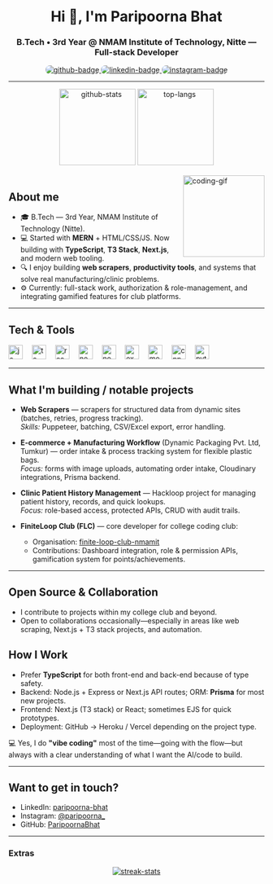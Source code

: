 <h1 align="center">Hi 👋, I'm Paripoorna Bhat</h1>
<h3 align="center">B.Tech • 3rd Year @ NMAM Institute of Technology, Nitte — Full-stack Developer</h3>

<p align="center">
  <a href="https://github.com/ParipoornaBhat">
    <img src="https://img.shields.io/badge/GitHub-181717?style=for-the-badge&logo=github&logoColor=white&labelColor=181717&color=181717" alt="github-badge" style="border-radius:8px;" />
  </a>
  <a href="https://www.linkedin.com/in/paripoorna-bhat/">
    <img src="https://img.shields.io/badge/LinkedIn-0077B5?style=for-the-badge&logo=linkedin&logoColor=white&labelColor=0077B5&color=0077B5" alt="linkedin-badge" style="border-radius:8px;" />
  </a>
  <a href="https://www.instagram.com/paripoorna_/">
    <img src="https://img.shields.io/badge/Instagram-E4405F?style=for-the-badge&logo=instagram&logoColor=white&labelColor=E4405F&color=E4405F" alt="instagram-badge" style="border-radius:8px;" />
  </a>
</p>

---

<div align="center">
  <img src="https://github-readme-stats.vercel.app/api?username=ParipoornaBhat&show_icons=true&include_all_commits=true&count_private=true&theme=dracula&hide_border=false" height="150" alt="github-stats"/>
  <img src="https://github-readme-stats.vercel.app/api/top-langs?username=ParipoornaBhat&layout=compact&langs_count=6&theme=dracula&hide_border=false" height="150" alt="top-langs"/>
</div>

<br>

<img align="right" height="160" src="https://media2.giphy.com/media/v1.Y2lkPTc5MGI3NjExcXlxeHc5bG5zMm8zaGhlMW55NDZkd29mNTBoNXN0dHdrNjc1ZDY0MyZlcD12MV9pbnRlcm5hbF9naWZfYnlfaWQmY3Q9Zw/MD0svLSDeudszrNrp0/giphy.gif" alt="coding-gif" />

## About me
- 🎓 B.Tech — 3rd Year, NMAM Institute of Technology (Nitte).
- 💻 Started with **MERN** + HTML/CSS/JS. Now building with **TypeScript**, **T3 Stack**, **Next.js**, and modern web tooling.
- 🔍 I enjoy building **web scrapers**, **productivity tools**, and systems that solve real manufacturing/clinic problems.
- ⚙️ Currently: full-stack work, authorization & role-management, and integrating gamified features for club platforms.

---

## Tech & Tools
<div align="left">
  <img src="https://cdn.jsdelivr.net/gh/devicons/devicon/icons/javascript/javascript-original.svg" height="28" alt="js" />
  <img width="10" />
  <img src="https://cdn.jsdelivr.net/gh/devicons/devicon/icons/typescript/typescript-original.svg" height="28" alt="ts" />
  <img width="10" />
  <img src="https://cdn.jsdelivr.net/gh/devicons/devicon/icons/react/react-original.svg" height="28" alt="react" />
  <img width="10" />
  <img src="https://cdn.jsdelivr.net/gh/devicons/devicon/icons/nextjs/nextjs-original.svg" height="28" alt="nextjs" />
  <img width="10" />
  <img src="https://cdn.jsdelivr.net/gh/devicons/devicon/icons/nodejs/nodejs-original.svg" height="28" alt="nodejs" />
  <img width="10" />
  <img src="https://cdn.jsdelivr.net/gh/devicons/devicon/icons/express/express-original.svg" height="28" alt="express" />
  <img width="10" />
  <img src="https://cdn.jsdelivr.net/gh/devicons/devicon/icons/mongodb/mongodb-original.svg" height="28" alt="mongodb" />
  <img width="10" />
  <img src="https://cdn.jsdelivr.net/gh/devicons/devicon/icons/cplusplus/cplusplus-original.svg" height="28" alt="cpp" />
  <img width="10" />
  <img src="https://cdn.jsdelivr.net/gh/devicons/devicon/icons/python/python-original.svg" height="28" alt="python" />
</div>

---

## What I'm building / notable projects
- **Web Scrapers** — scrapers for structured data from dynamic sites (batches, retries, progress tracking).  
  *Skills:* Puppeteer, batching, CSV/Excel export, error handling.

- **E-commerce + Manufacturing Workflow** (Dynamic Packaging Pvt. Ltd, Tumkur) — order intake & process tracking system for flexible plastic bags.  
  *Focus:* forms with image uploads, automating order intake, Cloudinary integrations, Prisma backend.

- **Clinic Patient History Management** — Hackloop project for managing patient history, records, and quick lookups.  
  *Focus:* role-based access, protected APIs, CRUD with audit trails.

- **FiniteLoop Club (FLC)** — core developer for college coding club:  
  - Organisation: [finite-loop-club-nmamit](https://github.com/finite-loop-club-nmamit)  
  - Contributions: Dashboard integration, role & permission APIs, gamification system for points/achievements.

---

## Open Source & Collaboration
- I contribute to projects within my college club and beyond.  
- Open to collaborations occasionally—especially in areas like web scraping, Next.js + T3 stack projects, and automation.  

## How I Work
- Prefer **TypeScript** for both front-end and back-end because of type safety.  
- Backend: Node.js + Express or Next.js API routes; ORM: **Prisma** for most new projects.  
- Frontend: Next.js (T3 stack) or React; sometimes EJS for quick prototypes.  
- Deployment: GitHub → Heroku / Vercel depending on the project type.  

💻 Yes, I do **"vibe coding"** most of the time—going with the flow—but always with a clear understanding of what I want the AI/code to build.  

---

## Want to get in touch?
- LinkedIn: [paripoorna-bhat](https://www.linkedin.com/in/paripoorna-bhat/)  
- Instagram: [@paripoorna_](https://www.instagram.com/paripoorna_/)  
- GitHub: [ParipoornaBhat](https://github.com/ParipoornaBhat)

---

### Extras

<div align="center">

  <!-- Trophies -->

  <!-- Streak -->
  <a href="https://github.com/DenverCoder1/github-readme-streak-stats">
    <img src="https://streak-stats.demolab.com?user=ParipoornaBhat&theme=dracula&hide_border=true" alt="streak-stats"/>
  </a>


</div>


